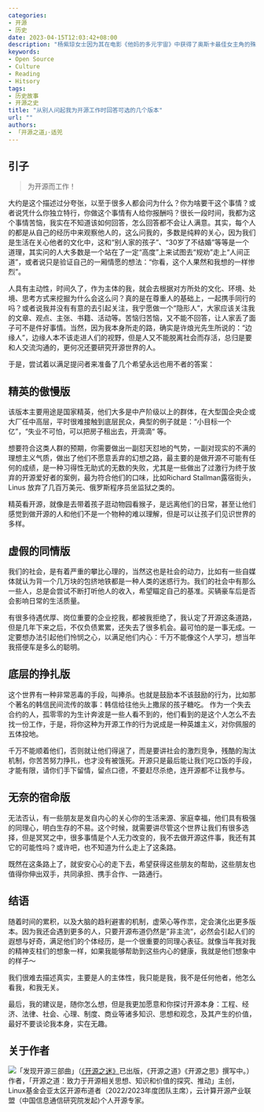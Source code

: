 ```yaml
---
categories:
- 开源
- 历史
date: 2023-04-15T12:03:42+08:00
description: "杨紫琼女士因为其在电影《他妈的多元宇宙》中获得了奥斯卡最佳女主角的殊荣，并为不被定义代言，让人振奋不已。但终究是个人的特殊经历，这部电影确实非常的不错，我们可以无数次幻想、演绎个体的各种经历，但是只能选择当下的生活。对于一些朋友好奇的看法，我大约只能满足他们对于自身的想法，而要放弃解释自己所谓的最真实的情况。"
keywords:
- Open Source
- Culture
- Reading
- Hitsory
tags:
- 历史故事
- 开源之史
title: "从别人问起我为开源工作时回答可选的几个版本"
url: ""
authors:
- 「开源之道」·适兕
---
```


## 引子

> 为开源而工作！

大约是这个描述过分夸张，以至于很多人都会问为什么？你为啥要干这个事情？或者说凭什么你独立特行，你做这个事情有人给你报酬吗？很长一段时间，我都为这个事情苦恼，我实在不知道该如何回答，怎么回答都不会让人满意。其实，每个人的都是从自己的经历中来观察他人的，这么问我的，多数是纯粹的关心，因为我们是生活在关心他者的文化中，这和“别人家的孩子”、“30岁了不结婚”等等是一个道理，其实问的人大多数是一个站在了一定“高度”上来试图去“规劝”走上“人间正道”，或者说只是验证自己的一厢情愿的想法：“你看，这个人果然和我想的一样惨烈”。

人具有主动性，时间久了，作为主体的我，就会去根据对方所处的文化、环境、处境、思考方式来挖掘为什么会这么问？真的是在尊重人的基础上，一起携手同行的吗？或者说我并没有有意的去引起关注，我宁愿做一个“隐形人”，大家应该关注我的文章、观点、主张、书籍、活动等。苦恼归苦恼，又不能不回答，让人家丢了面子可不是件好事情。当然，因为我本身所走的路，确实是许烺光先生所说的：“边缘人”，边缘人本不该走进人们的视野，但是人又不能脱离社会而存活，总归是要和人交流沟通的，更何况还要研究开源世界的人。

于是，尝试着以满足提问者来准备了几个希望永远也用不者的答案：

## 精英的傲慢版

该版本主要用途是国家精英，他们大多是中产阶级以上的群体，在大型国企央企或大厂任中高层，平时很难接触到底层民众，典型的例子就是：“小目标一个亿”，“失业不可怕，可以把房子租出去，开滴滴“ 等。

想要符合这类人群的预期，你需要做出一副怼天怼地的气势，一副对现实的不满的理想主义气质，做出了他们不愿意丢弃的幻想之路，最主要的是做开源不可能有任何的成绩，是一种习得性无助式的无数的失败，尤其是一些做出了过激行为终于放弃的开源爱好者的案例，最为符合他们的口味，比如Richard Stallman露宿街头，Linus 放弃了几百万美元、俄罗斯程序员坐监狱之类的。

精英看开源，就像是去带着孩子逛动物园看猴子，是远离他们的日常，甚至让他们感觉到做开源的人和他们不是一个物种的难以理解，但是可以让孩子们见识世界的多样。

## 虚假的同情版

我们的社会，是有着严重的攀比心理的，当然这也是社会的动力，比如有一些自媒体就认为背一个几万块的包挤地铁都是一种人类的迷惑行为。我们的社会中有那么一些人，总是会尝试不断打听他人的收入，希望瞄定自己的基准。买辆豪车后是否会影响日常的生活质量。

有很多待遇优厚、岗位重要的企业挖我，都被我拒绝了，我认定了开源这条道路，但是几年下来之后，不仅负债累累，还失去了很多机会。最可怕的是一事无成。一定要想办法引起他们怜悯之心，以满足他们内心：千万不能像这个人学习，想当年我搭便车是多么的聪明。

## 底层的挣扎版

这个世界有一种非常恶毒的手段，叫捧杀。也就是鼓励本不该鼓励的行为，比如那个著名的韩信民间流传的故事：韩信给往他头上撒尿的孩子糖吃。 作为一个失去合约的人，孤零零的为生计奔波是一些人看不到的，他们看到的是这个人怎么不去找一份工作，于是，将你这种为开源工作的行为说成是一种英雄主义，对你佩服的五体投地。

千万不能顺着他们，否则就让他们得逞了，而是要讲社会的激烈竞争，残酷的淘汰机制，你苦苦努力挣扎，也才没有被饿死。开源只是最后能让我们吃口饭的手段，才能有限，请你们手下留情，留点口德，不要赶尽杀绝，连开源都不让我参与。

## 无奈的宿命版

无法否认，有一些朋友是发自内心的关心你的生活来源、家庭幸福，他们具有极强的同理心，明白生存的不易。这个时候，就需要讲尽管这个世界让我们有很多选择，但是冥冥之中，很多事情是个人无力改变的，我不去做开源这件事，我还有其它的可能性吗？或许吧，也不知道为什么走上了这条路。

既然在这条路上了，就安安心心的走下去，希望获得这些朋友的帮助，这些朋友也值得你伸出双手，共同承担、携手合作、一路通行。

## 结语

随着时间的累积，以及大脑的趋利避害的机制，虚荣心等作祟，定会演化出更多版本。因为我还会遇到更多的人，只要开源布道仍然是”非主流“，必然会引起人们的遐想与好奇，满足他们的个体经历，是一个很重要的同理心表征。就像当年我对我的精神支柱们的想象一样，如果我能够帮助到这些内心的健康，我就是他们想象中的样子～ 

我们很难去描述真实，主要是人的主体性，我只能是我，我不是任何他者，他怎么看我，和我无关。

最后，我的建议是，随你怎么想，但是我更加愿意和你探讨开源本身：工程、经济、法律、社会、心理、制度、商业等诸多知识、思想和观念，及其产生的价值，最好不要谈论我本身，实在无趣。

## 关于作者

![](/public/kuosi-face-of-os.png)「发现开源三部曲」（[《开源之迷》](posts/book-of-open-source/the-fascinating-of-open-source/)已出版，《开源之道》《开源之思》撰写中。）作者，「开源之道：致力于开源相关思想、知识和价值的探究、推动」主创，Linux基金会亚太区开源布道者（2022/2023年度团队主席），云计算开源产业联盟（中国信息通信研究院发起)个人开源专家。
